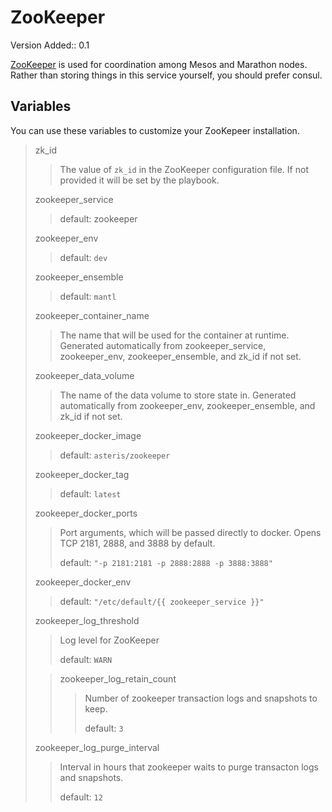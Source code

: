 ZooKeeper
=========

Version Added:: 0.1

[ZooKeeper](https://zookeeper.apache.org/) is used for coordination
among Mesos and Marathon nodes. Rather than storing things in this
service yourself, you should prefer consul.

Variables
---------

You can use these variables to customize your ZooKepeer installation.

> zk\_id
>
> > The value of `zk_id` in the ZooKeeper configuration file. If not
> > provided it will be set by the playbook.
>
> zookeeper\_service
>
> > default: zookeeper
>
> zookeeper\_env
>
> > default: `dev`
>
> zookeeper\_ensemble
>
> > default: `mantl`
>
> zookeeper\_container\_name
>
> > The name that will be used for the container at runtime. Generated
> > automatically from zookeeper\_service, zookeeper\_env,
> > zookeeper\_ensemble, and zk\_id if not set.
>
> zookeeper\_data\_volume
>
> > The name of the data volume to store state in. Generated
> > automatically from zookeeper\_env, zookeeper\_ensemble, and zk\_id
> > if not set.
>
> zookeeper\_docker\_image
>
> > default: `asteris/zookeeper`
>
> zookeeper\_docker\_tag
>
> > default: `latest`
>
> zookeeper\_docker\_ports
>
> > Port arguments, which will be passed directly to docker. Opens TCP
> > 2181, 2888, and 3888 by default.
> >
> > default: `"-p 2181:2181 -p 2888:2888 -p 3888:3888"`
>
> zookeeper\_docker\_env
>
> > default: `"/etc/default/{{ zookeeper_service }}"`
>
> zookeeper\_log\_threshold
>
> > Log level for ZooKeeper
> >
> > default: `WARN`
>
> > zookeeper\_log\_retain\_count
> >
> > > Number of zookeeper transaction logs and snapshots to keep.
> > >
> > > default: `3`
>
> zookeeper\_log\_purge\_interval
>
> > Interval in hours that zookeeper waits to purge transacton logs and
> > snapshots.
> >
> > default: `12`
